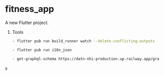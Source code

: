 # fitness_app

A new Flutter project.

1. Tools

   ```sh
   - flutter pub run build_runner watch --delete-conflicting-outputs
   ```

   ```sh
   - flutter pub run i18n_json
   ```

   ```sh
   - get-graphql-schema https://datn-nhi-production.up.railway.app/graphql > lib/global/graphql/schema.graphql
   ```
s